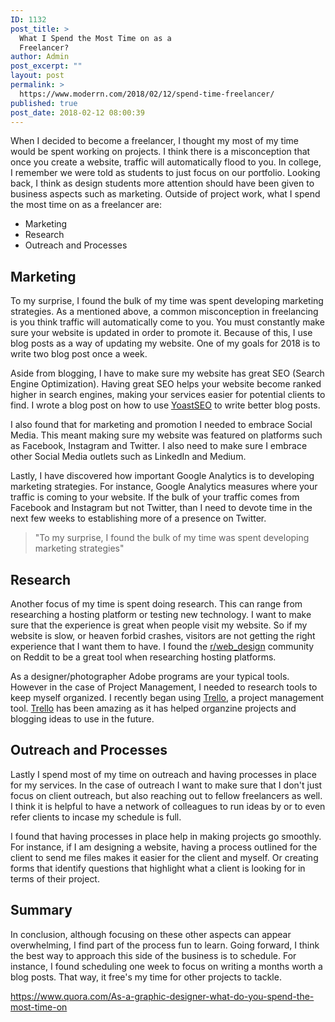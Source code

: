 ```yaml
---
ID: 1132
post_title: >
  What I Spend the Most Time on as a
  Freelancer?
author: Admin
post_excerpt: ""
layout: post
permalink: >
  https://www.moderrn.com/2018/02/12/spend-time-freelancer/
published: true
post_date: 2018-02-12 08:00:39
---
```

When I decided to become a freelancer, I thought my most of my time would be spent working on projects. I think there is a misconception that once you create a website, traffic will automatically flood to you. In college, I remember we were told as students to just focus on our portfolio. Looking back, I think as design students more attention should have been given to business aspects such as marketing. Outside of project work, what I spend the most time on as a freelancer are:

<ul>
<li>Marketing</li> 
<li>Research</li> 
<li>Outreach and Processes</li> 
</ul>


<h2>Marketing</h2>
To my surprise, I found the bulk of my time was spent developing marketing strategies. As a mentioned above, a common misconception in freelancing is you think traffic will automatically come to you. You must constantly make sure your website is updated in order to promote it. Because of this, I use blog posts as a way of updating my website. One of my goals for 2018 is to write two blog post once a week. 

Aside from blogging, I have to make sure my website has great SEO (Search Engine Optimization). Having great SEO helps your website become ranked higher in search engines, making your services easier for potential clients to find. I wrote a blog post on how to use <a href="https://www.moderrn.com/2018/01/09/writing-better-blog-posts-using-yoastseo/" rel="noopener" target="_blank">YoastSEO</a> to write better blog posts.

I also found that for marketing and promotion I needed to embrace Social Media. This meant making sure my website was featured on platforms such as Facebook, Instagram and Twitter. I also need to make sure I embrace other Social Media outlets such as LinkedIn and Medium.  

Lastly, I have discovered how important Google Analytics is to developing marketing strategies. For instance, Google Analytics measures where your traffic is coming to your website. If the bulk of your traffic comes from Facebook and Instagram but not Twitter, than I need to devote time in the next few weeks to establishing more of a presence on Twitter.

<blockquote>"To my surprise, I found the bulk of my time was spent developing marketing strategies"</blockquote>


<h2>Research</h2>
Another focus of my time is spent doing research. This can range from researching a hosting platform or testing new technology. I want to make sure that the experience is great when people visit my website. So if my website is slow, or heaven forbid crashes, visitors are not getting the right experience that I want them to have. I found the <a href="https://www.reddit.com/r/web_design/" rel="noopener" target="_blank">r/web_design</a> community on Reddit to be a great tool when researching hosting platforms.

As a designer/photographer Adobe programs are your typical tools. However in the case of Project Management, I needed to research tools to keep myself organized. I recently began using <a href="https://trello.com" rel="noopener" target="_blank">Trello</a>, a project management tool. <a href="https://trello.com" rel="noopener" target="_blank">Trello</a> has been amazing as it has helped organzine projects and blogging ideas to use in the future.

<h2>Outreach and Processes</h2> 
Lastly I spend most of my time on outreach and having processes in place for my services. In the case of outreach I want to make sure that I don't just focus on client outreach, but also reaching out to fellow freelancers as well. I think it is helpful to have a network of colleagues to run ideas by or to even refer clients to incase my schedule is full. 

I found that having processes in place help in making projects go smoothly. For instance, if I am designing a website, having a process outlined for the client to send me files makes it easier for the client and myself. Or creating forms that identify questions that highlight what a client is looking for in terms of their project. 

<h2>Summary</h2>
In conclusion, although focusing on these other aspects can appear overwhelming, I find part of the process fun to learn. Going forward, I think the best way to approach this side of the business is to schedule. For instance, I found scheduling one week to focus on writing a months worth a blog posts. That way, it free's my time for other projects to tackle. 

https://www.quora.com/As-a-graphic-designer-what-do-you-spend-the-most-time-on